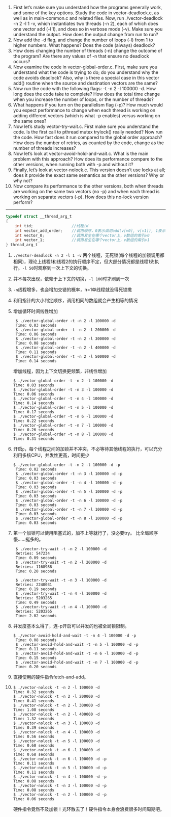 1. First let’s make sure you understand how the programs generally work, and
some of the key options. Study the code in vector-deadlock.c, as well
as in main-common.c and related files.
Now, run ./vector-deadlock -n 2 -l 1 -v, which instantiates two
threads (-n 2), each of which does one vector add (-l 1), and does so in
verbose mode (-v). Make sure you understand the output. How does the
output change from run to run?
2. Now add the -d flag, and change the number of loops (-l) from 1 to higher
numbers. What happens? Does the code (always) deadlock?
3. How does changing the number of threads (-n) change the outcome of the
program? Are there any values of -n that ensure no deadlock occurs?
4. Now examine the code in vector-global-order.c. First, make sure you
understand what the code is trying to do; do you understand why the code
avoids deadlock? Also, why is there a special case in this vector add()
routine when the source and destination vectors are the same?
5. Now run the code with the following flags: -t -n 2 -l 100000 -d.
How long does the code take to complete? How does the total time change
when you increase the number of loops, or the number of threads?
6. What happens if you turn on the parallelism flag (-p)? How much would
you expect performance to change when each thread is working on adding
different vectors (which is what -p enables) versus working on the same
ones?
7. Now let’s study vector-try-wait.c. First make sure you understand
the code. Is the first call to pthread mutex trylock() really needed?
Now run the code. How fast does it run compared to the global order approach? How does the number of retries, as counted by the code, change as
the number of threads increases?
8. Now let’s look at vector-avoid-hold-and-wait.c. What is the main
problem with this approach? How does its performance compare to the
other versions, when running both with -p and without it?
9. Finally, let’s look at vector-nolock.c. This version doesn’t use locks at
all; does it provide the exact same semantics as the other versions? Why or
why not?
10. Now compare its performance to the other versions, both when threads are
working on the same two vectors (no -p) and when each thread is working
on separate vectors (-p). How does this no-lock version perform?

---
```c
typedef struct __thread_arg_t
{
    int tid;                 //线程id
    int vector_add_order;    //调用顺序，0表示调用add(v[v0], v[v1]), 1表示调用add(v[v1], v[v0])
    int vector_0;            //调用发生在哪个vector上，v数组的索引v0
    int vector_1;            //调用发生在哪个vector上，v数组的索引v1
} thread_arg_t
```

1. `./vector-deadlock -n 2 -l 1 -v` 两个线程，无死锁(每个线程的加锁调用都相同)，理论上线程1和线程2的执行顺序不定，但大部分情况都是线程1先执行。`-l 50`时观察到一次上下文的切换。
2. 并不每次出现，依赖于上下文的切换，`-l 100`时才刷到一次
3. `-n`线程增多，也会增加交错的概率，n=1单线程就没得死锁撒
4. 利用指针的大小判定顺序，调用相同的数组就会产生相等的情况
5. 增加循环时间线性增加
   ```
    $ ./vector-global-order -t -n 2 -l 100000 -d
    Time: 0.03 seconds
    $ ./vector-global-order -t -n 2 -l 200000 -d
    Time: 0.06 seconds
    $ ./vector-global-order -t -n 2 -l 300000 -d
    Time: 0.08 seconds
    $ ./vector-global-order -t -n 2 -l 400000 -d
    Time: 0.11 seconds
    $ ./vector-global-order -t -n 2 -l 500000 -d
    Time: 0.14 seconds
   ```
   增加线程，因为上下文切换更频繁，非线性增加
    ```
    $ ./vector-global-order -t -n 2 -l 100000 -d
    Time: 0.03 seconds
    $ ./vector-global-order -t -n 3 -l 100000 -d
    Time: 0.06 seconds
    $ ./vector-global-order -t -n 4 -l 100000 -d
    Time: 0.14 seconds
    $ ./vector-global-order -t -n 5 -l 100000 -d
    Time: 0.17 seconds
    $ ./vector-global-order -t -n 6 -l 100000 -d
    Time: 0.22 seconds
    $ ./vector-global-order -t -n 7 -l 100000 -d
    Time: 0.26 seconds
    $ ./vector-global-order -t -n 8 -l 100000 -d
    Time: 0.31 seconds
    ```
6. 开启`p`，每个线程之间的加锁并不冲突，不必等待其他线程的执行，可以充分利用多核CPU，并发性更高，时间更少
   ```
   $ ./vector-global-order -t -n 2 -l 100000 -d -p
    Time: 0.02 seconds
    $ ./vector-global-order -t -n 3 -l 100000 -d -p
    Time: 0.03 seconds
    $ ./vector-global-order -t -n 4 -l 100000 -d -p
    Time: 0.03 seconds
    $ ./vector-global-order -t -n 5 -l 100000 -d -p
    Time: 0.03 seconds
    $ ./vector-global-order -t -n 6 -l 100000 -d -p
    Time: 0.03 seconds
    $ ./vector-global-order -t -n 7 -l 100000 -d -p
    Time: 0.03 seconds
    $ ./vector-global-order -t -n 8 -l 100000 -d -p
    Time: 0.03 seconds
   ```

7. 第一个加锁可以使用阻塞式的，加不上等就行了，没必要try。
    比全局顺序慢……挺多的。
   ```
    $ ./vector-try-wait -t -n 2 -l 100000 -d
    Retries: 547234
    Time: 0.09 seconds
    $ ./vector-try-wait -t -n 2 -l 200000 -d
    Retries: 1168988
    Time: 0.20 seconds

    $ ./vector-try-wait -t -n 3 -l 100000 -d
    Retries: 2240031
    Time: 0.19 seconds
    $ ./vector-try-wait -t -n 4 -l 100000 -d
    Retries: 5203265
    Time: 0.49 seconds
    $ ./vector-try-wait -t -n 4 -l 100000 -d
    Retries: 5203265
    Time: 2.02 seconds
   ```

8. 并发度基本么得了，连-p开启可以并发的也被全局锁限制。
   ```
   $ ./vector-avoid-hold-and-wait -t -n 4 -l 100000 -d -p
    Time: 0.08 seconds
    $ ./vector-avoid-hold-and-wait -t -n 5 -l 100000 -d -p
    Time: 0.11 seconds
    $ ./vector-avoid-hold-and-wait -t -n 6 -l 100000 -d -p
    Time: 0.15 seconds
    $ ./vector-avoid-hold-and-wait -t -n 7 -l 100000 -d -p
    Time: 0.20 seconds
   ```

9. 直接使用的硬件指令fetch-and-add。
10. ```
    $ ./vector-nolock -t -n 2 -l 100000 -d
    Time: 0.32 seconds
    $ ./vector-nolock -t -n 2 -l 200000 -d
    Time: 0.41 seconds
    $ ./vector-nolock -t -n 2 -l 300000 -d
    Time: 1.08 seconds
    $ ./vector-nolock -t -n 2 -l 400000 -d
    Time: 1.32 seconds
    $ ./vector-nolock -t -n 3 -l 100000 -d
    Time: 0.39 seconds
    $ ./vector-nolock -t -n 4 -l 100000 -d
    Time: 0.56 seconds
    $ ./vector-nolock -t -n 5 -l 100000 -d
    Time: 0.60 seconds
    $ ./vector-nolock -t -n 6 -l 100000 -d
    Time: 0.68 seconds
    $ ./vector-nolock -t -n 6 -l 100000 -d -p
    Time: 0.11 seconds
    $ ./vector-nolock -t -n 5 -l 100000 -d -p
    Time: 0.11 seconds
    $ ./vector-nolock -t -n 4 -l 100000 -d -p
    Time: 0.08 seconds
    $ ./vector-nolock -t -n 3 -l 100000 -d -p
    Time: 0.08 seconds
    $ ./vector-nolock -t -n 2 -l 100000 -d -p
    Time: 0.06 seconds
    ```
    硬件指令竟然不及加锁！光环散去了！硬件指令本身会浪费很多时间周期吧。
